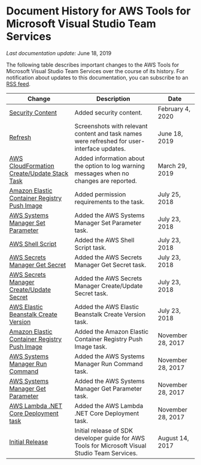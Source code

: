 # Document History for AWS Tools for Microsoft Visual Studio Team Services<a name="document-history"></a>

*Last documentation update:* June 18, 2019

The following table describes important changes to the AWS Tools for Microsoft Visual Studio Team Services over the course of its history\. For notification about updates to this documentation, you can subscribe to an [RSS feed](https://docs.aws.amazon.com/vsts/latest/userguide/amazon-tools-for-vsts-guide-doc-history.rss)\. 

| Change | Description | Date | 
| --- |--- |--- |
| [Security Content](security.md) | Added security content\. | February 4, 2020 | 
| [Refresh](#document-history) | Screenshots with relevant content and task names were refreshed for user\-interface updates\. | June 18, 2019 | 
| [AWS CloudFormation Create/Update Stack Task](cloudformation-create-update.md) | Added information about the option to log warning messages when no changes are reported\. | March 29, 2019 | 
| [Amazon Elastic Container Registry Push Image](ecr-pushimage.md) | Added permission requirements to the task\. | July 25, 2018 | 
| [AWS Systems Manager Set Parameter](systemsmanager-setparameter.md) | Added the AWS Systems Manager Set Parameter task\. | July 23, 2018 | 
| [AWS Shell Script](awsshell.md) | Added the AWS Shell Script task\. | July 23, 2018 | 
| [AWS Secrets Manager Get Secret](secretsmanager-getsecret.md) | Added the AWS Secrets Manager Get Secret task\. | July 23, 2018 | 
| [AWS Secrets Manager Create/Update Secret](secretsmanager-create-update.md) | Added the AWS Secrets Manager Create/Update Secret task\. | July 23, 2018 | 
| [AWS Elastic Beanstalk Create Version](elastic-beanstalk-createversion.md) | Added the AWS Elastic Beanstalk Create Version task\. | July 23, 2018 | 
| [Amazon Elastic Container Registry Push Image](ecr-pushimage.md) | Added the Amazon Elastic Container Registry Push Image task\. | November 28, 2017 | 
| [AWS Systems Manager Run Command](systemsmanager-runcommand.md) | Added the AWS Systems Manager Run Command task\. | November 28, 2017 | 
| [AWS Systems Manager Get Parameter](systemsmanager-getparameter.md) | Added the AWS Systems Manager Get Parameter task\. | November 28, 2017 | 
| [AWS Lambda \.NET Core Deployment task](lambda-netcore-deploy.md) | Added the AWS Lambda \.NET Core Deployment task\. | November 28, 2017 | 
| [Initial Release](#document-history) | Initial release of SDK developer guide for AWS Tools for Microsoft Visual Studio Team Services\. | August 14, 2017 | 